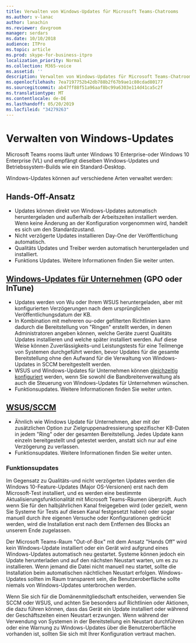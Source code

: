 ```yaml
---
title: Verwalten von Windows-Updates für Microsoft Teams-Chatrooms
ms.author: v-lanac
author: lanachin
ms.reviewer: davgroom
manager: serdars
ms.date: 10/10/2018
audience: ITPro
ms.topic: article
ms.prod: skype-for-business-itpro
localization_priority: Normal
ms.collection: M365-voice
ms.assetid: ''
description: Verwalten von Windows-Updates für Microsoft Teams-Chatrooms
ms.openlocfilehash: 7ea7197752b42db788b2f67b9ae1c80cdad80177
ms.sourcegitcommit: ab47ff88f51a96aaf8bc99a6303e114d41ca5c2f
ms.translationtype: MT
ms.contentlocale: de-DE
ms.lasthandoff: 05/20/2019
ms.locfileid: "34279263"
---
```

# <a name="manage-windows-updates"></a>Verwalten von Windows-Updates

Microsoft Teams rooms läuft unter Windows 10 Enterprise-oder Windows 10 Enterprise (VL) und empfängt dieselben Windows-Updates und Betriebssystem-Builds wie ein Standard-Desktop.

Windows-Updates können auf verschiedene Arten verwaltet werden:

## <a name="hands-off-approach"></a>Hands-Off-Ansatz 
- Updates können direkt von Windows-Updates automatisch heruntergeladen und außerhalb der Arbeitszeiten installiert werden. Wenn keine Änderung an der Konfiguration vorgenommen wird, handelt es sich um den Standardzustand.
- Nicht verzögerte Updates installieren Day-One der Veröffentlichung automatisch. 
- Qualitäts Updates und Treiber werden automatisch heruntergeladen und installiert. 
- Funktions Updates. Weitere Informationen finden Sie weiter unten. 

## <a name="windows-updates-for-businesshttpsdocsmicrosoftcomwindowsdeploymentupdatewaas-manage-updates-wufb-gpo-or-intune"></a>[Windows-Updates für Unternehmen](https://docs.microsoft.com/windows/deployment/update/waas-manage-updates-wufb) (GPO oder InTune)   
- Updates werden von Wu oder Ihrem WSUS heruntergeladen, aber mit konfigurierten Verzögerungen nach dem ursprünglichen Veröffentlichungsdatum der KB. 
- In Kombination mit mehreren ou-oder gefilterten Richtlinien kann dadurch die Bereitstellung von "Ringen" erstellt werden, in denen Administratoren angeben können, welche Geräte zuerst Qualitäts Updates installieren und welche später installiert werden. Auf diese Weise können Zuverlässigkeits-und Leistungstests für eine Teilmenge von Systemen durchgeführt werden, bevor Updates für die gesamte Bereitstellung ohne den Aufwand für die Verwaltung von Windows-Updates in SCCM bereitgestellt werden.
- WSUS und Windows-Updates für Unternehmen können [gleichzeitig konfiguriert](https://docs.microsoft.com/windows/deployment/update/waas-integrate-wufb) werden, wenn Sie sowohl die Bandbreitenverwaltung als auch die Steuerung von Windows-Updates für Unternehmen wünschen.
- Funktionsupdates. Weitere Informationen finden Sie weiter unten.

## <a name="wsussccmhttpsdocsmicrosoftcomwindowsdeploymentupdatewaas-manage-updates-configuration-manager"></a>[WSUS/SCCM](https://docs.microsoft.com/windows/deployment/update/waas-manage-updates-configuration-manager)
- Ähnlich wie Windows Update für Unternehmen, aber mit der zusätzlichen Option zur Zielgruppenadressierung spezifischer KB-Daten in jedem "Ring" oder der gesamten Bereitstellung. Jedes Update kann einzeln bereitgestellt und getestet werden, anstatt sich nur auf eine Verzögerung zu verlassen. 
- Funktionsupdates. Weitere Informationen finden Sie weiter unten.


### <a name="feature-updates"></a>Funktionsupdates

Im Gegensatz zu Qualitäts-und nicht verzögerten Updates werden die Windows 10-Feature-Updates (Major OS-Versionen) erst nach dem Microsoft-Test installiert, und es werden eine bestimmte Aktualisierungsfunktionalität mit Microsoft Teams-Räumen überprüft. Auch wenn Sie für den halbjährlichen Kanal freigegeben wird (oder gezielt, wenn Sie Systeme für Tests auf diesen Kanal festgesetzt haben) oder sogar manuell durch ihre eigenen Versuche oder Konfigurationen gedrückt werden, wird die Installation erst nach dem Entfernen des Blocks an unserem Ende zugelassen.

Der Microsoft Teams-Raum "Out-of-Box" mit dem Ansatz "Hands Off" wird kein Windows-Update installiert oder ein Gerät wird aufgrund eines Windows-Updates automatisch neu gestartet. Systeme können jedoch ein Update herunterladen und auf den nächsten Neustart warten, um es zu installieren. Wenn jemand die Datei nicht manuell neu startet, sollte die Installation beim automatischen nächtlichen Neustart erfolgen. Windows-Updates sollten im Raum transparent sein, die Benutzeroberfläche sollte niemals von Windows-Updates unterbrochen werden.

Wenn Sie sich für die Domänenmitgliedschaft entscheiden, verwenden Sie SCCM oder WSUS, und achten Sie besonders auf Richtlinien oder Aktionen, die dazu führen können, dass das Gerät ein Update installiert oder während der Geschäftszeiten einen Neustart erzwungen. Wenn während der Verwendung von Systemen in der Bereitstellung ein Neustart durchführen oder eine Warnung zu Windows-Updates über die Benutzeroberfläche vorhanden ist, sollten Sie sich mit Ihrer Konfiguration vertraut machen.
